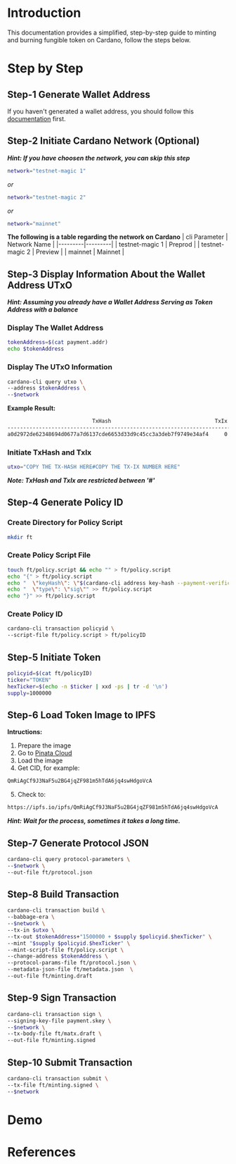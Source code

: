 # Introduction

This documentation provides a simplified, step-by-step guide to minting and burning fungible token on Cardano, follow the steps below.

# Step by Step

## Step-1 Generate Wallet Address

If you haven't generated a wallet address, you should follow this [documentation](https://github.com/ValdryanIvandito/cardano-basic-transaction-guide/blob/main/generate-wallet-address-eng.md) first.

## Step-2 Initiate Cardano Network (Optional)

**_Hint: If you have choosen the network, you can skip this step_**

```bash
network="testnet-magic 1"
```

_or_

```bash
network="testnet-magic 2"
```

_or_

```bash
network="mainnet"
```

**The following is a table regarding the network on Cardano**
| cli Parameter | Network Name |
|---------|---------|
| testnet-magic 1 | Preprod |
| testnet-magic 2 | Preview |
| mainnet | Mainnet |

## Step-3 Display Information About the Wallet Address UTxO

**_Hint: Assuming you already have a Wallet Address Serving as Token Address with a balance_**

### Display The Wallet Address

```bash
tokenAddress=$(cat payment.addr)
echo $tokenAddress
```

### Display The UTxO Information

```bash
cardano-cli query utxo \
--address $tokenAddress \
--$network
```

**Example Result:**

```bash
                           TxHash                                 TxIx        Amount
--------------------------------------------------------------------------------------
a0d2972de62348694d0677a7d6137cde6653d33d9c45cc3a3deb7f9749e34af4     0        10000000000 lovelace + TxOutDatumNone
```

### Initiate TxHash and TxIx

```bash
utxo="COPY THE TX-HASH HERE#COPY THE TX-IX NUMBER HERE"
```

**_Note: TxHash and TxIx are restricted between '#'_**

## Step-4 Generate Policy ID

### Create Directory for Policy Script

```bash
mkdir ft
```

### Create Policy Script File

```bash
touch ft/policy.script && echo "" > ft/policy.script
echo "{" > ft/policy.script
echo "  \"keyHash\": \"$(cardano-cli address key-hash --payment-verification-key-file payment.vkey)\"," >> ft/policy.script
echo "  \"type\": \"sig\"" >> ft/policy.script
echo "}" >> ft/policy.script
```

### Create Policy ID

```bash
cardano-cli transaction policyid \
--script-file ft/policy.script > ft/policyID
```

## Step-5 Initiate Token

```bash
policyid=$(cat ft/policyID)
ticker="TOKEN"
hexTicker=$(echo -n $ticker | xxd -ps | tr -d '\n')
supply=1000000
```

## Step-6 Load Token Image to IPFS

**Intructions:**

1. Prepare the image
2. Go to [Pinata Cloud](https://app.pinata.cloud/signin)
3. Load the image
4. Get CID, for example:

```bash
QmRiAgCf9J3NaF5u2BG4jqZF981m5hTdA6jq4swHdgoVcA
```

5. Check to:

```bash
https://ipfs.io/ipfs/QmRiAgCf9J3NaF5u2BG4jqZF981m5hTdA6jq4swHdgoVcA
```

**_Hint: Wait for the process, sometimes it takes a long time._**

## Step-7 Generate Protocol JSON

```bash
cardano-cli query protocol-parameters \
--$network \
--out-file ft/protocol.json
```

## Step-8 Build Transaction

```bash
cardano-cli transaction build \
--babbage-era \
--$network \
--tx-in $utxo \
--tx-out $tokenAddress+"1500000 + $supply $policyid.$hexTicker" \
--mint "$supply $policyid.$hexTicker" \
--mint-script-file ft/policy.script \
--change-address $tokenAddress \
--protocol-params-file ft/protocol.json \
--metadata-json-file ft/metadata.json  \
--out-file ft/minting.draft
```

## Step-9 Sign Transaction

```bash
cardano-cli transaction sign \
--signing-key-file payment.skey \
--$network \
--tx-body-file ft/matx.draft \
--out-file ft/minting.signed
```

## Step-10 Submit Transaction

```bash
cardano-cli transaction submit \
--tx-file ft/minting.signed \
--$network
```

# Demo

# References
